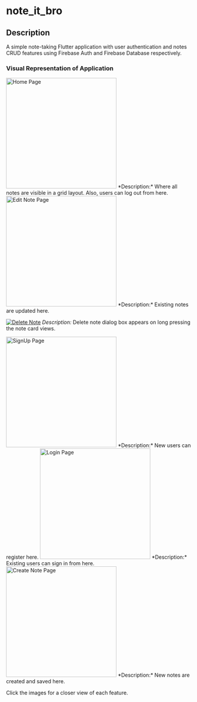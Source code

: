 # note_it_bro

## Description
A simple note-taking Flutter application with user authentication and notes CRUD features using Firebase Auth and Firebase Database respectively.

### Visual Representation of Application

<img src="https://drive.google.com/uc?id=1HFDig87EMLC4Yg9et1h-h4KnEJmoK10-" alt="Home Page" width="300"/>
*Description:* Where all notes are visible in a grid layout. Also, users can log out from here.

<img src="https://drive.google.com/uc?id=1HFhVyiH-8thsQbUa7auD9wM8hIl_Wr_F" alt="Edit Note Page" width="300"/>
*Description:* Existing notes are updated here.

[![Delete Note](https://drive.google.com/thumbnail?id=1HGRYnfoCXpkxgS5iz8-bC_xmoh6d14fE)](https://drive.google.com/file/d/1HGRYnfoCXpkxgS5iz8-bC_xmoh6d14fE/view?usp=sharing)
*Description:* Delete note dialog box appears on long pressing the note card views.

<img src="https://drive.google.com/uc?id=1HTtO2ERI9Q1fOog3uXUUytonsHYeiXzy" alt="SignUp Page" width="300"/>
*Description:* New users can register here.

<img src="https://drive.google.com/uc?id=1HTwEe_GLiudq6xn_qWk_MIpV3EK4_1Nm" alt="Login Page" width="300"/>
*Description:* Existing users can sign in from here.

<img src="https://drive.google.com/uc?id=1H_lVuzYw7NnkUl9Qn_11pHE2YJHUjuZK" alt="Create Note Page" width="300"/>
*Description:* New notes are created and saved here.

Click the images for a closer view of each feature.
